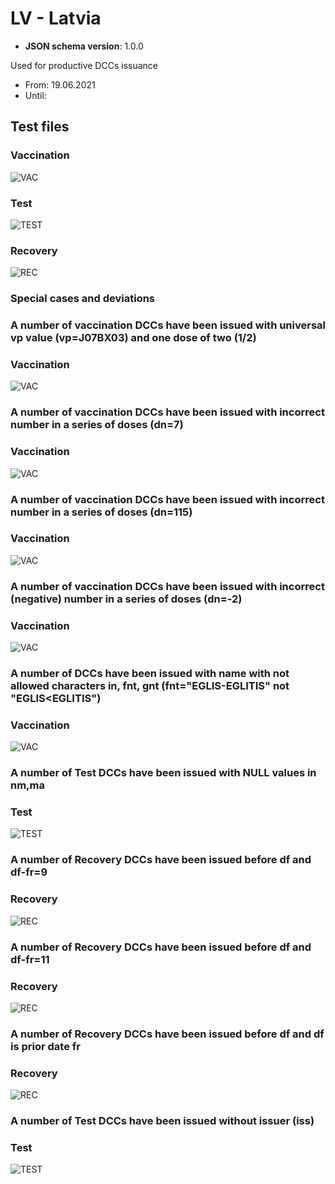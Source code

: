 # LV - Latvia

* **JSON schema version**: 1.0.0

Used for productive DCCs issuance
* From: 19.06.2021
* Until:

## Test files

### Vaccination

![VAC](VAC.png)


### Test

![TEST](TEST.png)


### Recovery

![REC](REC.png)



### Special cases and deviations

### A number of vaccination DCCs have been issued with universal vp value (vp=J07BX03) and one dose of two (1/2)

### Vaccination

![VAC](specialcases/VAC_one_does_of_two.png)


### A number of vaccination DCCs have been issued with incorrect number in a series of doses (dn=7)

### Vaccination

![VAC](specialcases/VAC_incorrect_number_of_doses.png)


### A number of vaccination DCCs have been issued with incorrect number in a series of doses (dn=115)

### Vaccination

![VAC](specialcases/VAC_incorrect_number_of_doses115.png)


### A number of vaccination DCCs have been issued with incorrect (negative) number in a series of doses (dn=-2)

### Vaccination

![VAC](specialcases/VAC_incorrect_negative_number_of_doses.png)


### A number of DCCs have been issued with name with not allowed characters in, fnt, gnt (fnt="EGLIS-EGLITIS" not "EGLIS<EGLITIS")

### Vaccination

![VAC](specialcases/VAC_not_allowed_characters_in_fnt.png)


### A number of Test DCCs have been issued with NULL values in nm,ma

### Test

![TEST](specialcases/TEST_NULL_values_in_nm_ma.png)


### A number of Recovery DCCs have been issued before df and df-fr=9 

### Recovery

![REC](specialcases/REC_df_minu_fr_equals_9.png)


### A number of Recovery DCCs have been issued before df and df-fr=11 

### Recovery

![REC](specialcases/REC_df_minu_fr_equals_11.png)


### A number of Recovery DCCs have been issued before df and df is prior date fr 

### Recovery

![REC](specialcases/REC_df_prior_date_fr.png)







### A number of Test DCCs have been issued without issuer (iss)

### Test

![TEST](specialcases/TEST_without_issuer.png)


